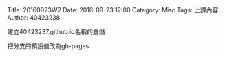 Title: 20160923W2
Date: 2016-09-23 12:00
Category: Misc
Tags: 上課內容
Author: 40423238
<!-- PELICAN_END_SUMMARY -->
<p>建立40423237.github.io名稱的倉儲</p>

<p>把分支的預設值改為gh-pages</p>

<p></p>
